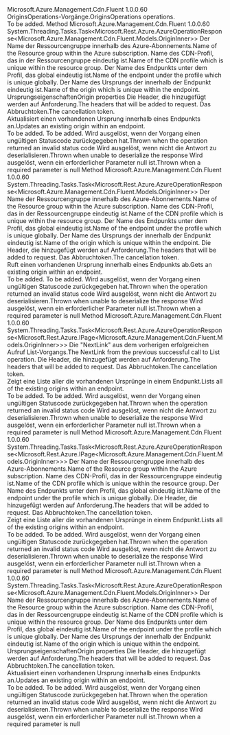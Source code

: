 <Type Name="IOriginsOperations" FullName="Microsoft.Azure.Management.Cdn.Fluent.IOriginsOperations">
  <TypeSignature Language="C#" Value="public interface IOriginsOperations" />
  <TypeSignature Language="ILAsm" Value=".class public interface auto ansi abstract IOriginsOperations" />
  <TypeSignature Language="DocId" Value="T:Microsoft.Azure.Management.Cdn.Fluent.IOriginsOperations" />
  <TypeSignature Language="VB.NET" Value="Public Interface IOriginsOperations" />
  <TypeSignature Language="F#" Value="type IOriginsOperations = interface" />
  <AssemblyInfo>
    <AssemblyName>Microsoft.Azure.Management.Cdn.Fluent</AssemblyName>
    <AssemblyVersion>1.0.0.60</AssemblyVersion>
  </AssemblyInfo>
  <Interfaces />
  <Docs>
    <summary>
            <span data-ttu-id="0d8a0-101">OriginsOperations-Vorgänge.</span><span class="sxs-lookup"><span data-stu-id="0d8a0-101">OriginsOperations operations.</span></span>
            </summary>
    <remarks>To be added.</remarks>
  </Docs>
  <Members>
    <Member MemberName="BeginUpdateWithHttpMessagesAsync">
      <MemberSignature Language="C#" Value="public System.Threading.Tasks.Task&lt;Microsoft.Rest.Azure.AzureOperationResponse&lt;Microsoft.Azure.Management.Cdn.Fluent.Models.OriginInner&gt;&gt; BeginUpdateWithHttpMessagesAsync (string resourceGroupName, string profileName, string endpointName, string originName, Microsoft.Azure.Management.Cdn.Fluent.Models.OriginUpdateParametersInner originUpdateProperties, System.Collections.Generic.Dictionary&lt;string,System.Collections.Generic.List&lt;string&gt;&gt; customHeaders = null, System.Threading.CancellationToken cancellationToken = null);" />
      <MemberSignature Language="ILAsm" Value=".method public hidebysig newslot virtual instance class System.Threading.Tasks.Task`1&lt;class Microsoft.Rest.Azure.AzureOperationResponse`1&lt;class Microsoft.Azure.Management.Cdn.Fluent.Models.OriginInner&gt;&gt; BeginUpdateWithHttpMessagesAsync(string resourceGroupName, string profileName, string endpointName, string originName, class Microsoft.Azure.Management.Cdn.Fluent.Models.OriginUpdateParametersInner originUpdateProperties, class System.Collections.Generic.Dictionary`2&lt;string, class System.Collections.Generic.List`1&lt;string&gt;&gt; customHeaders, valuetype System.Threading.CancellationToken cancellationToken) cil managed" />
      <MemberSignature Language="DocId" Value="M:Microsoft.Azure.Management.Cdn.Fluent.IOriginsOperations.BeginUpdateWithHttpMessagesAsync(System.String,System.String,System.String,System.String,Microsoft.Azure.Management.Cdn.Fluent.Models.OriginUpdateParametersInner,System.Collections.Generic.Dictionary{System.String,System.Collections.Generic.List{System.String}},System.Threading.CancellationToken)" />
      <MemberSignature Language="F#" Value="abstract member BeginUpdateWithHttpMessagesAsync : string * string * string * string * Microsoft.Azure.Management.Cdn.Fluent.Models.OriginUpdateParametersInner * System.Collections.Generic.Dictionary&lt;string, System.Collections.Generic.List&lt;string&gt;&gt; * System.Threading.CancellationToken -&gt; System.Threading.Tasks.Task&lt;Microsoft.Rest.Azure.AzureOperationResponse&lt;Microsoft.Azure.Management.Cdn.Fluent.Models.OriginInner&gt;&gt;" Usage="iOriginsOperations.BeginUpdateWithHttpMessagesAsync (resourceGroupName, profileName, endpointName, originName, originUpdateProperties, customHeaders, cancellationToken)" />
      <MemberType>Method</MemberType>
      <AssemblyInfo>
        <AssemblyName>Microsoft.Azure.Management.Cdn.Fluent</AssemblyName>
        <AssemblyVersion>1.0.0.60</AssemblyVersion>
      </AssemblyInfo>
      <ReturnValue>
        <ReturnType>System.Threading.Tasks.Task&lt;Microsoft.Rest.Azure.AzureOperationResponse&lt;Microsoft.Azure.Management.Cdn.Fluent.Models.OriginInner&gt;&gt;</ReturnType>
      </ReturnValue>
      <Parameters>
        <Parameter Name="resourceGroupName" Type="System.String" />
        <Parameter Name="profileName" Type="System.String" />
        <Parameter Name="endpointName" Type="System.String" />
        <Parameter Name="originName" Type="System.String" />
        <Parameter Name="originUpdateProperties" Type="Microsoft.Azure.Management.Cdn.Fluent.Models.OriginUpdateParametersInner" />
        <Parameter Name="customHeaders" Type="System.Collections.Generic.Dictionary&lt;System.String,System.Collections.Generic.List&lt;System.String&gt;&gt;" />
        <Parameter Name="cancellationToken" Type="System.Threading.CancellationToken" />
      </Parameters>
      <Docs>
        <param name="resourceGroupName">
            <span data-ttu-id="0d8a0-102">Der Name der Ressourcengruppe innerhalb des Azure-Abonnements.</span><span class="sxs-lookup"><span data-stu-id="0d8a0-102">Name of the Resource group within the Azure subscription.</span></span>
            </param>
        <param name="profileName">
            <span data-ttu-id="0d8a0-103">Name des CDN-Profil, das in der Ressourcengruppe eindeutig ist.</span><span class="sxs-lookup"><span data-stu-id="0d8a0-103">Name of the CDN profile which is unique within the resource group.</span></span>
            </param>
        <param name="endpointName">
            <span data-ttu-id="0d8a0-104">Der Name des Endpunkts unter dem Profil, das global eindeutig ist.</span><span class="sxs-lookup"><span data-stu-id="0d8a0-104">Name of the endpoint under the profile which is unique globally.</span></span>
            </param>
        <param name="originName">
            <span data-ttu-id="0d8a0-105">Der Name des Ursprungs der innerhalb der Endpunkt eindeutig ist.</span><span class="sxs-lookup"><span data-stu-id="0d8a0-105">Name of the origin which is unique within the endpoint.</span></span>
            </param>
        <param name="originUpdateProperties">
            <span data-ttu-id="0d8a0-106">Ursprungseigenschaften</span><span class="sxs-lookup"><span data-stu-id="0d8a0-106">Origin properties</span></span>
            </param>
        <param name="customHeaders">
            <span data-ttu-id="0d8a0-107">Die Header, die hinzugefügt werden auf Anforderung.</span><span class="sxs-lookup"><span data-stu-id="0d8a0-107">The headers that will be added to request.</span></span>
            </param>
        <param name="cancellationToken">
            <span data-ttu-id="0d8a0-108">Das Abbruchtoken.</span><span class="sxs-lookup"><span data-stu-id="0d8a0-108">The cancellation token.</span></span>
            </param>
        <summary>
            <span data-ttu-id="0d8a0-109">Aktualisiert einen vorhandenen Ursprung innerhalb eines Endpunkts an.</span><span class="sxs-lookup"><span data-stu-id="0d8a0-109">Updates an existing origin within an endpoint.</span></span>
            </summary>
        <returns>To be added.</returns>
        <remarks>To be added.</remarks>
        <exception cref="T:Microsoft.Azure.Management.Cdn.Fluent.Models.ErrorResponseException">
            <span data-ttu-id="0d8a0-110">Wird ausgelöst, wenn der Vorgang einen ungültigen Statuscode zurückgegeben hat.</span><span class="sxs-lookup"><span data-stu-id="0d8a0-110">Thrown when the operation returned an invalid status code</span></span>
            </exception>
        <exception cref="T:Microsoft.Rest.SerializationException">
            <span data-ttu-id="0d8a0-111">Wird ausgelöst, wenn nicht die Antwort zu deserialisieren.</span><span class="sxs-lookup"><span data-stu-id="0d8a0-111">Thrown when unable to deserialize the response</span></span>
            </exception>
        <exception cref="T:Microsoft.Rest.ValidationException">
            <span data-ttu-id="0d8a0-112">Wird ausgelöst, wenn ein erforderlicher Parameter null ist.</span><span class="sxs-lookup"><span data-stu-id="0d8a0-112">Thrown when a required parameter is null</span></span>
            </exception>
      </Docs>
    </Member>
    <Member MemberName="GetWithHttpMessagesAsync">
      <MemberSignature Language="C#" Value="public System.Threading.Tasks.Task&lt;Microsoft.Rest.Azure.AzureOperationResponse&lt;Microsoft.Azure.Management.Cdn.Fluent.Models.OriginInner&gt;&gt; GetWithHttpMessagesAsync (string resourceGroupName, string profileName, string endpointName, string originName, System.Collections.Generic.Dictionary&lt;string,System.Collections.Generic.List&lt;string&gt;&gt; customHeaders = null, System.Threading.CancellationToken cancellationToken = null);" />
      <MemberSignature Language="ILAsm" Value=".method public hidebysig newslot virtual instance class System.Threading.Tasks.Task`1&lt;class Microsoft.Rest.Azure.AzureOperationResponse`1&lt;class Microsoft.Azure.Management.Cdn.Fluent.Models.OriginInner&gt;&gt; GetWithHttpMessagesAsync(string resourceGroupName, string profileName, string endpointName, string originName, class System.Collections.Generic.Dictionary`2&lt;string, class System.Collections.Generic.List`1&lt;string&gt;&gt; customHeaders, valuetype System.Threading.CancellationToken cancellationToken) cil managed" />
      <MemberSignature Language="DocId" Value="M:Microsoft.Azure.Management.Cdn.Fluent.IOriginsOperations.GetWithHttpMessagesAsync(System.String,System.String,System.String,System.String,System.Collections.Generic.Dictionary{System.String,System.Collections.Generic.List{System.String}},System.Threading.CancellationToken)" />
      <MemberSignature Language="F#" Value="abstract member GetWithHttpMessagesAsync : string * string * string * string * System.Collections.Generic.Dictionary&lt;string, System.Collections.Generic.List&lt;string&gt;&gt; * System.Threading.CancellationToken -&gt; System.Threading.Tasks.Task&lt;Microsoft.Rest.Azure.AzureOperationResponse&lt;Microsoft.Azure.Management.Cdn.Fluent.Models.OriginInner&gt;&gt;" Usage="iOriginsOperations.GetWithHttpMessagesAsync (resourceGroupName, profileName, endpointName, originName, customHeaders, cancellationToken)" />
      <MemberType>Method</MemberType>
      <AssemblyInfo>
        <AssemblyName>Microsoft.Azure.Management.Cdn.Fluent</AssemblyName>
        <AssemblyVersion>1.0.0.60</AssemblyVersion>
      </AssemblyInfo>
      <ReturnValue>
        <ReturnType>System.Threading.Tasks.Task&lt;Microsoft.Rest.Azure.AzureOperationResponse&lt;Microsoft.Azure.Management.Cdn.Fluent.Models.OriginInner&gt;&gt;</ReturnType>
      </ReturnValue>
      <Parameters>
        <Parameter Name="resourceGroupName" Type="System.String" />
        <Parameter Name="profileName" Type="System.String" />
        <Parameter Name="endpointName" Type="System.String" />
        <Parameter Name="originName" Type="System.String" />
        <Parameter Name="customHeaders" Type="System.Collections.Generic.Dictionary&lt;System.String,System.Collections.Generic.List&lt;System.String&gt;&gt;" />
        <Parameter Name="cancellationToken" Type="System.Threading.CancellationToken" />
      </Parameters>
      <Docs>
        <param name="resourceGroupName">
            <span data-ttu-id="0d8a0-113">Der Name der Ressourcengruppe innerhalb des Azure-Abonnements.</span><span class="sxs-lookup"><span data-stu-id="0d8a0-113">Name of the Resource group within the Azure subscription.</span></span>
            </param>
        <param name="profileName">
            <span data-ttu-id="0d8a0-114">Name des CDN-Profil, das in der Ressourcengruppe eindeutig ist.</span><span class="sxs-lookup"><span data-stu-id="0d8a0-114">Name of the CDN profile which is unique within the resource group.</span></span>
            </param>
        <param name="endpointName">
            <span data-ttu-id="0d8a0-115">Der Name des Endpunkts unter dem Profil, das global eindeutig ist.</span><span class="sxs-lookup"><span data-stu-id="0d8a0-115">Name of the endpoint under the profile which is unique globally.</span></span>
            </param>
        <param name="originName">
            <span data-ttu-id="0d8a0-116">Der Name des Ursprungs der innerhalb der Endpunkt eindeutig ist.</span><span class="sxs-lookup"><span data-stu-id="0d8a0-116">Name of the origin which is unique within the endpoint.</span></span>
            </param>
        <param name="customHeaders">
            <span data-ttu-id="0d8a0-117">Die Header, die hinzugefügt werden auf Anforderung.</span><span class="sxs-lookup"><span data-stu-id="0d8a0-117">The headers that will be added to request.</span></span>
            </param>
        <param name="cancellationToken">
            <span data-ttu-id="0d8a0-118">Das Abbruchtoken.</span><span class="sxs-lookup"><span data-stu-id="0d8a0-118">The cancellation token.</span></span>
            </param>
        <summary>
            <span data-ttu-id="0d8a0-119">Ruft einen vorhandenen Ursprung innerhalb eines Endpunkts ab.</span><span class="sxs-lookup"><span data-stu-id="0d8a0-119">Gets an existing origin within an endpoint.</span></span>
            </summary>
        <returns>To be added.</returns>
        <remarks>To be added.</remarks>
        <exception cref="T:Microsoft.Azure.Management.Cdn.Fluent.Models.ErrorResponseException">
            <span data-ttu-id="0d8a0-120">Wird ausgelöst, wenn der Vorgang einen ungültigen Statuscode zurückgegeben hat.</span><span class="sxs-lookup"><span data-stu-id="0d8a0-120">Thrown when the operation returned an invalid status code</span></span>
            </exception>
        <exception cref="T:Microsoft.Rest.SerializationException">
            <span data-ttu-id="0d8a0-121">Wird ausgelöst, wenn nicht die Antwort zu deserialisieren.</span><span class="sxs-lookup"><span data-stu-id="0d8a0-121">Thrown when unable to deserialize the response</span></span>
            </exception>
        <exception cref="T:Microsoft.Rest.ValidationException">
            <span data-ttu-id="0d8a0-122">Wird ausgelöst, wenn ein erforderlicher Parameter null ist.</span><span class="sxs-lookup"><span data-stu-id="0d8a0-122">Thrown when a required parameter is null</span></span>
            </exception>
      </Docs>
    </Member>
    <Member MemberName="ListByEndpointNextWithHttpMessagesAsync">
      <MemberSignature Language="C#" Value="public System.Threading.Tasks.Task&lt;Microsoft.Rest.Azure.AzureOperationResponse&lt;Microsoft.Rest.Azure.IPage&lt;Microsoft.Azure.Management.Cdn.Fluent.Models.OriginInner&gt;&gt;&gt; ListByEndpointNextWithHttpMessagesAsync (string nextPageLink, System.Collections.Generic.Dictionary&lt;string,System.Collections.Generic.List&lt;string&gt;&gt; customHeaders = null, System.Threading.CancellationToken cancellationToken = null);" />
      <MemberSignature Language="ILAsm" Value=".method public hidebysig newslot virtual instance class System.Threading.Tasks.Task`1&lt;class Microsoft.Rest.Azure.AzureOperationResponse`1&lt;class Microsoft.Rest.Azure.IPage`1&lt;class Microsoft.Azure.Management.Cdn.Fluent.Models.OriginInner&gt;&gt;&gt; ListByEndpointNextWithHttpMessagesAsync(string nextPageLink, class System.Collections.Generic.Dictionary`2&lt;string, class System.Collections.Generic.List`1&lt;string&gt;&gt; customHeaders, valuetype System.Threading.CancellationToken cancellationToken) cil managed" />
      <MemberSignature Language="DocId" Value="M:Microsoft.Azure.Management.Cdn.Fluent.IOriginsOperations.ListByEndpointNextWithHttpMessagesAsync(System.String,System.Collections.Generic.Dictionary{System.String,System.Collections.Generic.List{System.String}},System.Threading.CancellationToken)" />
      <MemberSignature Language="F#" Value="abstract member ListByEndpointNextWithHttpMessagesAsync : string * System.Collections.Generic.Dictionary&lt;string, System.Collections.Generic.List&lt;string&gt;&gt; * System.Threading.CancellationToken -&gt; System.Threading.Tasks.Task&lt;Microsoft.Rest.Azure.AzureOperationResponse&lt;Microsoft.Rest.Azure.IPage&lt;Microsoft.Azure.Management.Cdn.Fluent.Models.OriginInner&gt;&gt;&gt;" Usage="iOriginsOperations.ListByEndpointNextWithHttpMessagesAsync (nextPageLink, customHeaders, cancellationToken)" />
      <MemberType>Method</MemberType>
      <AssemblyInfo>
        <AssemblyName>Microsoft.Azure.Management.Cdn.Fluent</AssemblyName>
        <AssemblyVersion>1.0.0.60</AssemblyVersion>
      </AssemblyInfo>
      <ReturnValue>
        <ReturnType>System.Threading.Tasks.Task&lt;Microsoft.Rest.Azure.AzureOperationResponse&lt;Microsoft.Rest.Azure.IPage&lt;Microsoft.Azure.Management.Cdn.Fluent.Models.OriginInner&gt;&gt;&gt;</ReturnType>
      </ReturnValue>
      <Parameters>
        <Parameter Name="nextPageLink" Type="System.String" />
        <Parameter Name="customHeaders" Type="System.Collections.Generic.Dictionary&lt;System.String,System.Collections.Generic.List&lt;System.String&gt;&gt;" />
        <Parameter Name="cancellationToken" Type="System.Threading.CancellationToken" />
      </Parameters>
      <Docs>
        <param name="nextPageLink">
            <span data-ttu-id="0d8a0-123">Die "NextLink" aus dem vorherigen erfolgreichen Aufruf List-Vorgangs.</span><span class="sxs-lookup"><span data-stu-id="0d8a0-123">The NextLink from the previous successful call to List operation.</span></span>
            </param>
        <param name="customHeaders">
            <span data-ttu-id="0d8a0-124">Die Header, die hinzugefügt werden auf Anforderung.</span><span class="sxs-lookup"><span data-stu-id="0d8a0-124">The headers that will be added to request.</span></span>
            </param>
        <param name="cancellationToken">
            <span data-ttu-id="0d8a0-125">Das Abbruchtoken.</span><span class="sxs-lookup"><span data-stu-id="0d8a0-125">The cancellation token.</span></span>
            </param>
        <summary>
            <span data-ttu-id="0d8a0-126">Zeigt eine Liste aller die vorhandenen Ursprünge in einem Endpunkt.</span><span class="sxs-lookup"><span data-stu-id="0d8a0-126">Lists all of the existing origins within an endpoint.</span></span>
            </summary>
        <returns>To be added.</returns>
        <remarks>To be added.</remarks>
        <exception cref="T:Microsoft.Azure.Management.Cdn.Fluent.Models.ErrorResponseException">
            <span data-ttu-id="0d8a0-127">Wird ausgelöst, wenn der Vorgang einen ungültigen Statuscode zurückgegeben hat.</span><span class="sxs-lookup"><span data-stu-id="0d8a0-127">Thrown when the operation returned an invalid status code</span></span>
            </exception>
        <exception cref="T:Microsoft.Rest.SerializationException">
            <span data-ttu-id="0d8a0-128">Wird ausgelöst, wenn nicht die Antwort zu deserialisieren.</span><span class="sxs-lookup"><span data-stu-id="0d8a0-128">Thrown when unable to deserialize the response</span></span>
            </exception>
        <exception cref="T:Microsoft.Rest.ValidationException">
            <span data-ttu-id="0d8a0-129">Wird ausgelöst, wenn ein erforderlicher Parameter null ist.</span><span class="sxs-lookup"><span data-stu-id="0d8a0-129">Thrown when a required parameter is null</span></span>
            </exception>
      </Docs>
    </Member>
    <Member MemberName="ListByEndpointWithHttpMessagesAsync">
      <MemberSignature Language="C#" Value="public System.Threading.Tasks.Task&lt;Microsoft.Rest.Azure.AzureOperationResponse&lt;Microsoft.Rest.Azure.IPage&lt;Microsoft.Azure.Management.Cdn.Fluent.Models.OriginInner&gt;&gt;&gt; ListByEndpointWithHttpMessagesAsync (string resourceGroupName, string profileName, string endpointName, System.Collections.Generic.Dictionary&lt;string,System.Collections.Generic.List&lt;string&gt;&gt; customHeaders = null, System.Threading.CancellationToken cancellationToken = null);" />
      <MemberSignature Language="ILAsm" Value=".method public hidebysig newslot virtual instance class System.Threading.Tasks.Task`1&lt;class Microsoft.Rest.Azure.AzureOperationResponse`1&lt;class Microsoft.Rest.Azure.IPage`1&lt;class Microsoft.Azure.Management.Cdn.Fluent.Models.OriginInner&gt;&gt;&gt; ListByEndpointWithHttpMessagesAsync(string resourceGroupName, string profileName, string endpointName, class System.Collections.Generic.Dictionary`2&lt;string, class System.Collections.Generic.List`1&lt;string&gt;&gt; customHeaders, valuetype System.Threading.CancellationToken cancellationToken) cil managed" />
      <MemberSignature Language="DocId" Value="M:Microsoft.Azure.Management.Cdn.Fluent.IOriginsOperations.ListByEndpointWithHttpMessagesAsync(System.String,System.String,System.String,System.Collections.Generic.Dictionary{System.String,System.Collections.Generic.List{System.String}},System.Threading.CancellationToken)" />
      <MemberSignature Language="F#" Value="abstract member ListByEndpointWithHttpMessagesAsync : string * string * string * System.Collections.Generic.Dictionary&lt;string, System.Collections.Generic.List&lt;string&gt;&gt; * System.Threading.CancellationToken -&gt; System.Threading.Tasks.Task&lt;Microsoft.Rest.Azure.AzureOperationResponse&lt;Microsoft.Rest.Azure.IPage&lt;Microsoft.Azure.Management.Cdn.Fluent.Models.OriginInner&gt;&gt;&gt;" Usage="iOriginsOperations.ListByEndpointWithHttpMessagesAsync (resourceGroupName, profileName, endpointName, customHeaders, cancellationToken)" />
      <MemberType>Method</MemberType>
      <AssemblyInfo>
        <AssemblyName>Microsoft.Azure.Management.Cdn.Fluent</AssemblyName>
        <AssemblyVersion>1.0.0.60</AssemblyVersion>
      </AssemblyInfo>
      <ReturnValue>
        <ReturnType>System.Threading.Tasks.Task&lt;Microsoft.Rest.Azure.AzureOperationResponse&lt;Microsoft.Rest.Azure.IPage&lt;Microsoft.Azure.Management.Cdn.Fluent.Models.OriginInner&gt;&gt;&gt;</ReturnType>
      </ReturnValue>
      <Parameters>
        <Parameter Name="resourceGroupName" Type="System.String" />
        <Parameter Name="profileName" Type="System.String" />
        <Parameter Name="endpointName" Type="System.String" />
        <Parameter Name="customHeaders" Type="System.Collections.Generic.Dictionary&lt;System.String,System.Collections.Generic.List&lt;System.String&gt;&gt;" />
        <Parameter Name="cancellationToken" Type="System.Threading.CancellationToken" />
      </Parameters>
      <Docs>
        <param name="resourceGroupName">
            <span data-ttu-id="0d8a0-130">Der Name der Ressourcengruppe innerhalb des Azure-Abonnements.</span><span class="sxs-lookup"><span data-stu-id="0d8a0-130">Name of the Resource group within the Azure subscription.</span></span>
            </param>
        <param name="profileName">
            <span data-ttu-id="0d8a0-131">Name des CDN-Profil, das in der Ressourcengruppe eindeutig ist.</span><span class="sxs-lookup"><span data-stu-id="0d8a0-131">Name of the CDN profile which is unique within the resource group.</span></span>
            </param>
        <param name="endpointName">
            <span data-ttu-id="0d8a0-132">Der Name des Endpunkts unter dem Profil, das global eindeutig ist.</span><span class="sxs-lookup"><span data-stu-id="0d8a0-132">Name of the endpoint under the profile which is unique globally.</span></span>
            </param>
        <param name="customHeaders">
            <span data-ttu-id="0d8a0-133">Die Header, die hinzugefügt werden auf Anforderung.</span><span class="sxs-lookup"><span data-stu-id="0d8a0-133">The headers that will be added to request.</span></span>
            </param>
        <param name="cancellationToken">
            <span data-ttu-id="0d8a0-134">Das Abbruchtoken.</span><span class="sxs-lookup"><span data-stu-id="0d8a0-134">The cancellation token.</span></span>
            </param>
        <summary>
            <span data-ttu-id="0d8a0-135">Zeigt eine Liste aller die vorhandenen Ursprünge in einem Endpunkt.</span><span class="sxs-lookup"><span data-stu-id="0d8a0-135">Lists all of the existing origins within an endpoint.</span></span>
            </summary>
        <returns>To be added.</returns>
        <remarks>To be added.</remarks>
        <exception cref="T:Microsoft.Azure.Management.Cdn.Fluent.Models.ErrorResponseException">
            <span data-ttu-id="0d8a0-136">Wird ausgelöst, wenn der Vorgang einen ungültigen Statuscode zurückgegeben hat.</span><span class="sxs-lookup"><span data-stu-id="0d8a0-136">Thrown when the operation returned an invalid status code</span></span>
            </exception>
        <exception cref="T:Microsoft.Rest.SerializationException">
            <span data-ttu-id="0d8a0-137">Wird ausgelöst, wenn nicht die Antwort zu deserialisieren.</span><span class="sxs-lookup"><span data-stu-id="0d8a0-137">Thrown when unable to deserialize the response</span></span>
            </exception>
        <exception cref="T:Microsoft.Rest.ValidationException">
            <span data-ttu-id="0d8a0-138">Wird ausgelöst, wenn ein erforderlicher Parameter null ist.</span><span class="sxs-lookup"><span data-stu-id="0d8a0-138">Thrown when a required parameter is null</span></span>
            </exception>
      </Docs>
    </Member>
    <Member MemberName="UpdateWithHttpMessagesAsync">
      <MemberSignature Language="C#" Value="public System.Threading.Tasks.Task&lt;Microsoft.Rest.Azure.AzureOperationResponse&lt;Microsoft.Azure.Management.Cdn.Fluent.Models.OriginInner&gt;&gt; UpdateWithHttpMessagesAsync (string resourceGroupName, string profileName, string endpointName, string originName, Microsoft.Azure.Management.Cdn.Fluent.Models.OriginUpdateParametersInner originUpdateProperties, System.Collections.Generic.Dictionary&lt;string,System.Collections.Generic.List&lt;string&gt;&gt; customHeaders = null, System.Threading.CancellationToken cancellationToken = null);" />
      <MemberSignature Language="ILAsm" Value=".method public hidebysig newslot virtual instance class System.Threading.Tasks.Task`1&lt;class Microsoft.Rest.Azure.AzureOperationResponse`1&lt;class Microsoft.Azure.Management.Cdn.Fluent.Models.OriginInner&gt;&gt; UpdateWithHttpMessagesAsync(string resourceGroupName, string profileName, string endpointName, string originName, class Microsoft.Azure.Management.Cdn.Fluent.Models.OriginUpdateParametersInner originUpdateProperties, class System.Collections.Generic.Dictionary`2&lt;string, class System.Collections.Generic.List`1&lt;string&gt;&gt; customHeaders, valuetype System.Threading.CancellationToken cancellationToken) cil managed" />
      <MemberSignature Language="DocId" Value="M:Microsoft.Azure.Management.Cdn.Fluent.IOriginsOperations.UpdateWithHttpMessagesAsync(System.String,System.String,System.String,System.String,Microsoft.Azure.Management.Cdn.Fluent.Models.OriginUpdateParametersInner,System.Collections.Generic.Dictionary{System.String,System.Collections.Generic.List{System.String}},System.Threading.CancellationToken)" />
      <MemberSignature Language="F#" Value="abstract member UpdateWithHttpMessagesAsync : string * string * string * string * Microsoft.Azure.Management.Cdn.Fluent.Models.OriginUpdateParametersInner * System.Collections.Generic.Dictionary&lt;string, System.Collections.Generic.List&lt;string&gt;&gt; * System.Threading.CancellationToken -&gt; System.Threading.Tasks.Task&lt;Microsoft.Rest.Azure.AzureOperationResponse&lt;Microsoft.Azure.Management.Cdn.Fluent.Models.OriginInner&gt;&gt;" Usage="iOriginsOperations.UpdateWithHttpMessagesAsync (resourceGroupName, profileName, endpointName, originName, originUpdateProperties, customHeaders, cancellationToken)" />
      <MemberType>Method</MemberType>
      <AssemblyInfo>
        <AssemblyName>Microsoft.Azure.Management.Cdn.Fluent</AssemblyName>
        <AssemblyVersion>1.0.0.60</AssemblyVersion>
      </AssemblyInfo>
      <ReturnValue>
        <ReturnType>System.Threading.Tasks.Task&lt;Microsoft.Rest.Azure.AzureOperationResponse&lt;Microsoft.Azure.Management.Cdn.Fluent.Models.OriginInner&gt;&gt;</ReturnType>
      </ReturnValue>
      <Parameters>
        <Parameter Name="resourceGroupName" Type="System.String" />
        <Parameter Name="profileName" Type="System.String" />
        <Parameter Name="endpointName" Type="System.String" />
        <Parameter Name="originName" Type="System.String" />
        <Parameter Name="originUpdateProperties" Type="Microsoft.Azure.Management.Cdn.Fluent.Models.OriginUpdateParametersInner" />
        <Parameter Name="customHeaders" Type="System.Collections.Generic.Dictionary&lt;System.String,System.Collections.Generic.List&lt;System.String&gt;&gt;" />
        <Parameter Name="cancellationToken" Type="System.Threading.CancellationToken" />
      </Parameters>
      <Docs>
        <param name="resourceGroupName">
            <span data-ttu-id="0d8a0-139">Der Name der Ressourcengruppe innerhalb des Azure-Abonnements.</span><span class="sxs-lookup"><span data-stu-id="0d8a0-139">Name of the Resource group within the Azure subscription.</span></span>
            </param>
        <param name="profileName">
            <span data-ttu-id="0d8a0-140">Name des CDN-Profil, das in der Ressourcengruppe eindeutig ist.</span><span class="sxs-lookup"><span data-stu-id="0d8a0-140">Name of the CDN profile which is unique within the resource group.</span></span>
            </param>
        <param name="endpointName">
            <span data-ttu-id="0d8a0-141">Der Name des Endpunkts unter dem Profil, das global eindeutig ist.</span><span class="sxs-lookup"><span data-stu-id="0d8a0-141">Name of the endpoint under the profile which is unique globally.</span></span>
            </param>
        <param name="originName">
            <span data-ttu-id="0d8a0-142">Der Name des Ursprungs der innerhalb der Endpunkt eindeutig ist.</span><span class="sxs-lookup"><span data-stu-id="0d8a0-142">Name of the origin which is unique within the endpoint.</span></span>
            </param>
        <param name="originUpdateProperties">
            <span data-ttu-id="0d8a0-143">Ursprungseigenschaften</span><span class="sxs-lookup"><span data-stu-id="0d8a0-143">Origin properties</span></span>
            </param>
        <param name="customHeaders">
            <span data-ttu-id="0d8a0-144">Die Header, die hinzugefügt werden auf Anforderung.</span><span class="sxs-lookup"><span data-stu-id="0d8a0-144">The headers that will be added to request.</span></span>
            </param>
        <param name="cancellationToken">
            <span data-ttu-id="0d8a0-145">Das Abbruchtoken.</span><span class="sxs-lookup"><span data-stu-id="0d8a0-145">The cancellation token.</span></span>
            </param>
        <summary>
            <span data-ttu-id="0d8a0-146">Aktualisiert einen vorhandenen Ursprung innerhalb eines Endpunkts an.</span><span class="sxs-lookup"><span data-stu-id="0d8a0-146">Updates an existing origin within an endpoint.</span></span>
            </summary>
        <returns>To be added.</returns>
        <remarks>To be added.</remarks>
        <exception cref="T:Microsoft.Azure.Management.Cdn.Fluent.Models.ErrorResponseException">
            <span data-ttu-id="0d8a0-147">Wird ausgelöst, wenn der Vorgang einen ungültigen Statuscode zurückgegeben hat.</span><span class="sxs-lookup"><span data-stu-id="0d8a0-147">Thrown when the operation returned an invalid status code</span></span>
            </exception>
        <exception cref="T:Microsoft.Rest.SerializationException">
            <span data-ttu-id="0d8a0-148">Wird ausgelöst, wenn nicht die Antwort zu deserialisieren.</span><span class="sxs-lookup"><span data-stu-id="0d8a0-148">Thrown when unable to deserialize the response</span></span>
            </exception>
        <exception cref="T:Microsoft.Rest.ValidationException">
            <span data-ttu-id="0d8a0-149">Wird ausgelöst, wenn ein erforderlicher Parameter null ist.</span><span class="sxs-lookup"><span data-stu-id="0d8a0-149">Thrown when a required parameter is null</span></span>
            </exception>
      </Docs>
    </Member>
  </Members>
</Type>